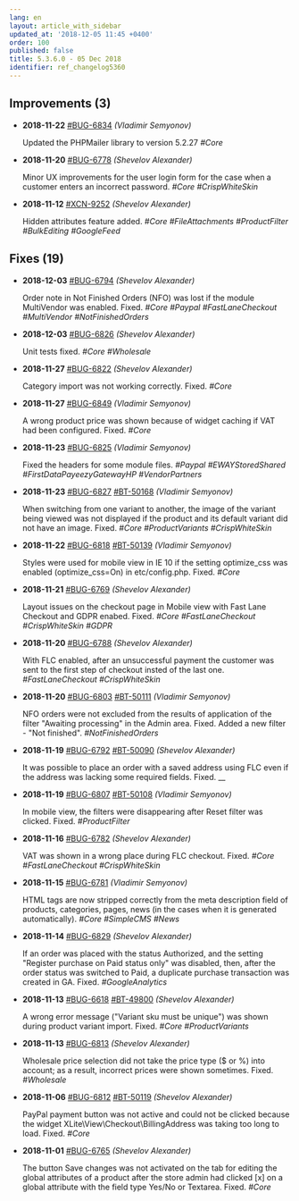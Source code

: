 ```yaml
---
lang: en
layout: article_with_sidebar
updated_at: '2018-12-05 11:45 +0400'
order: 100
published: false
title: 5.3.6.0 - 05 Dec 2018
identifier: ref_changelog5360
---
```

## Improvements (3)
* **2018-11-22** [#BUG-6834](https://xcn.myjetbrains.com/youtrack/issue/BUG-6834) _(Vladimir Semyonov)_

  Updated the PHPMailer library to version 5.2.27 _#Core_

* **2018-11-20** [#BUG-6778](https://xcn.myjetbrains.com/youtrack/issue/BUG-6778) _(Shevelov Alexander)_

  Minor UX improvements for the user login form for the case when a customer enters an incorrect password. _#Core #CrispWhiteSkin_

* **2018-11-12** [#XCN-9252](https://xcn.myjetbrains.com/youtrack/issue/XCN-9252) _(Shevelov Alexander)_

  Hidden attributes feature added. _#Core #FileAttachments #ProductFilter #BulkEditing #GoogleFeed_


## Fixes (19)
* **2018-12-03** [#BUG-6794](https://xcn.myjetbrains.com/youtrack/issue/BUG-6794) _(Shevelov Alexander)_

  Order note in Not Finished Orders (NFO) was lost if the module MultiVendor was enabled. Fixed. _#Core #Paypal #FastLaneCheckout #MultiVendor #NotFinishedOrders_

* **2018-12-03** [#BUG-6826](https://xcn.myjetbrains.com/youtrack/issue/BUG-6826) _(Shevelov Alexander)_

  Unit tests fixed. _#Core #Wholesale_

* **2018-11-27** [#BUG-6822](https://xcn.myjetbrains.com/youtrack/issue/BUG-6822) _(Shevelov Alexander)_

  Category import was not working correctly. Fixed. _#Core_

* **2018-11-27** [#BUG-6849](https://xcn.myjetbrains.com/youtrack/issue/BUG-6849) _(Vladimir Semyonov)_

  A wrong product price was shown because of widget caching if VAT had been configured. Fixed. _#Core_

* **2018-11-23** [#BUG-6825](https://xcn.myjetbrains.com/youtrack/issue/BUG-6825) _(Vladimir Semyonov)_

  Fixed the headers for some module files. _#Paypal #EWAYStoredShared #FirstDataPayeezyGatewayHP #VendorPartners_

* **2018-11-23** [#BUG-6827](https://xcn.myjetbrains.com/youtrack/issue/BUG-6827) [#BT-50168](https://bt.x-cart.com/view.php?id=50168) _(Vladimir Semyonov)_

  When switching from one variant to another, the image of the variant being viewed was not displayed if the product and its default variant did not have an image. Fixed. _#Core #ProductVariants #CrispWhiteSkin_

* **2018-11-22** [#BUG-6818](https://xcn.myjetbrains.com/youtrack/issue/BUG-6818) [#BT-50139](https://bt.x-cart.com/view.php?id=50139) _(Vladimir Semyonov)_

  Styles were used for mobile view in IE 10 if the setting optimize_css was enabled (optimize_css=On) in etc/config.php. Fixed. _#Core_

* **2018-11-21** [#BUG-6769](https://xcn.myjetbrains.com/youtrack/issue/BUG-6769) _(Shevelov Alexander)_

  Layout issues on the checkout page in Mobile view with Fast Lane Checkout and GDPR enabed. Fixed. _#Core #FastLaneCheckout #CrispWhiteSkin #GDPR_

* **2018-11-20** [#BUG-6788](https://xcn.myjetbrains.com/youtrack/issue/BUG-6788) _(Shevelov Alexander)_

  With FLC enabled, after an unsuccessful payment the customer was sent to the first step of checkout insted of the last one. _#FastLaneCheckout #CrispWhiteSkin_

* **2018-11-20** [#BUG-6803](https://xcn.myjetbrains.com/youtrack/issue/BUG-6803) [#BT-50111](https://bt.x-cart.com/view.php?id=50111) _(Vladimir Semyonov)_

  NFO orders were not excluded from the results of application of the filter "Awaiting processing" in the Admin area. Fixed. Added a new filter - "Not finished". _#NotFinishedOrders_

* **2018-11-19** [#BUG-6792](https://xcn.myjetbrains.com/youtrack/issue/BUG-6792) [#BT-50090](https://bt.x-cart.com/view.php?id=50090) _(Shevelov Alexander)_

  It was possible to place an order with a saved address using FLC even if the address was lacking some required fields. Fixed. __

* **2018-11-19** [#BUG-6807](https://xcn.myjetbrains.com/youtrack/issue/BUG-6807) [#BT-50108](https://bt.x-cart.com/view.php?id=50108) _(Vladimir Semyonov)_

  In mobile view, the filters were disappearing  after Reset filter was clicked. Fixed. _#ProductFilter_

* **2018-11-16** [#BUG-6782](https://xcn.myjetbrains.com/youtrack/issue/BUG-6782) _(Shevelov Alexander)_

  VAT was shown in a wrong place during FLC checkout. Fixed. _#Core #FastLaneCheckout #CrispWhiteSkin_

* **2018-11-15** [#BUG-6781](https://xcn.myjetbrains.com/youtrack/issue/BUG-6781) _(Vladimir Semyonov)_

  HTML tags are now stripped correctly from the meta description field of products, categories, pages, news (in the cases when it is generated automatically). _#Core #SimpleCMS #News_

* **2018-11-14** [#BUG-6829](https://xcn.myjetbrains.com/youtrack/issue/BUG-6829) _(Shevelov Alexander)_

  If an order was placed with the status Authorized, and the setting "Register purchase on Paid status only" was disabled, then, after the order status was switched to Paid, a duplicate purchase transaction was created in GA. Fixed. _#GoogleAnalytics_

* **2018-11-13** [#BUG-6618](https://xcn.myjetbrains.com/youtrack/issue/BUG-6618) [#BT-49800](https://bt.x-cart.com/view.php?id=49800) _(Shevelov Alexander)_

  A wrong error message ("Variant sku must be unique") was shown during product variant import. Fixed. _#Core #ProductVariants_

* **2018-11-13** [#BUG-6813](https://xcn.myjetbrains.com/youtrack/issue/BUG-6813) _(Shevelov Alexander)_

  Wholesale price selection did not take the price type ($ or %) into account; as a result, incorrect prices were shown sometimes. Fixed. _#Wholesale_

* **2018-11-06** [#BUG-6812](https://xcn.myjetbrains.com/youtrack/issue/BUG-6812) [#BT-50119](https://bt.x-cart.com/view.php?id=50119) _(Shevelov Alexander)_

  PayPal payment button was not active and could not be clicked because the widget XLite\View\Checkout\BillingAddress was taking too long to load. Fixed. _#Core_

* **2018-11-01** [#BUG-6765](https://xcn.myjetbrains.com/youtrack/issue/BUG-6765) _(Shevelov Alexander)_

  The button Save changes was not activated on the tab for editing the global attributes of a product after the store admin had clicked [x] on a global attribute with the field type Yes/No or Textarea. Fixed. _#Core_
